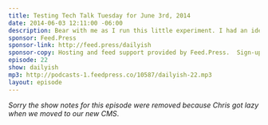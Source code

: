 ```yaml
---
title: Testing Tech Talk Tuesday for June 3rd, 2014
date: 2014-06-03 12:11:00 -06:00
description: Bear with me as I run this little experiment. I had an idea to do a quick look at things I found interesting around the web on Tuesdays and Thursdays - my usual podcasting days - and record it in the Daily(ish) feed. Like it? Hate it?  [Email me](mailto:chris@goodstuff.fm) or hit me up on  [Twitter](https://twitter.com/iChris) with your thoughts.
sponsor: Feed.Press
sponsor-link: http://feed.press/dailyish
sponsor-copy: Hosting and feed support provided by Feed.Press.  Sign-up today and try FeedPress on a 14 day trial (no contracts or commitments). Use promo code "dailyish" during checkout to get 10% off your first year.
episode: 22
show: dailyish
mp3: http://podcasts-1.feedpress.co/10587/dailyish-22.mp3
layout: episode
---
```


<em>Sorry the show notes for this episode were removed because Chris got lazy when we moved to our new CMS</em>.
